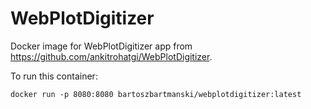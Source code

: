 
# WebPlotDigitizer

Docker image for WebPlotDigitizer app from <https://github.com/ankitrohatgi/WebPlotDigitizer>.

To run this container:
```
docker run -p 8080:8080 bartoszbartmanski/webplotdigitizer:latest
```

